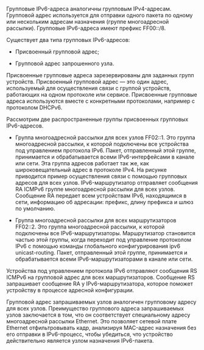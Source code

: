 Групповые IPv6-адреса аналогичны групповым IPv4-адресам. Групповой адрес используется для отправки одного пакета по одному или нескольким адресам назначения (группе многоадресной рассылки). Групповые IPv6-адреса имеют префикс FF00::/8.

Существует два типа групповых IPv6-адресов:

- Присвоенный групповой адрес;

- Групповой адрес запрошенного узла.

Присвоенные групповые адреса зарезервированы для заданных групп устройств. Присвоенный групповой адрес — это один адрес, используемый для осуществления связи с группой устройств, работающих на одном протоколе или сервисе. Присвоенные групповые адреса используются вместе с конкретными протоколами, например с протоколом DHCPv6.

Рассмотрим две распространенные группы присвоенных групповых IPv6-адресов.

- Группа многоадресной рассылки для всех узлов FF02::1. Это группа многоадресной рассылки, к которой подключены все устройства под управлением протокола IPv6. Пакет, отправленный этой группе, принимается и обрабатывается всеми IPv6-интерфейсами в канале или сети. Эта группа адресов работает так же, как широковещательный адрес в протоколе IPv4. На рисунке приводится пример осуществления связи с помощью групповых адресов для всех узлов. IPv6-маршрутизатор отправляет сообщения RA ICMPv6 группе многоадресной рассылки для всех узлов. Сообщение RA передает всем устройствам IPv6, находящимся в сети, информацию об адресации: префикс, длину префикса и шлюз по умолчанию.

- Группа многоадресной рассылки для всех маршрутизаторов FF02::2. Это группа многоадресной рассылки, к которой подключены все IPv6-маршрутизаторы. Маршрутизатор становится частью этой группы, когда переходит под управление протоколом IPv6 с помощью команды глобального конфигурирования ipv6 unicast-routing. Пакет, отправленный этой группе, принимается и обрабатывается всеми IPv6-маршрутизаторами в канале или сети.

Устройства под управлением протокола IPv6 отправляют сообщения RS ICMPv6 на групповой адрес для всех маршрутизаторов. Сообщение RS запрашивает сообщение RA у IPv6-маршрутизатора, которое поможет устройству в процессе адресной конфигурации.

Групповой адрес запрашиваемых узлов аналогичен групповому адресу для всех узлов. Преимущество группового адреса запрашиваемых узлов заключается в том, что он соответствует специальному адресу многоадресной рассылки Ethernet. Это позволяет сетевой плате Ethernet отфильтровывать кадр, анализируя MAC-адрес назначения без его отправки в IPv6-процесс, чтобы убедиться, что устройство действительно является узлом назначения IPv6-пакета.